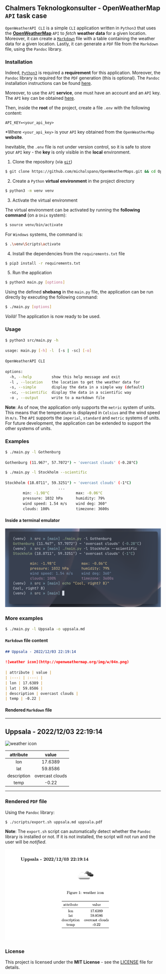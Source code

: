 ## Chalmers Teknologkonsulter - OpenWeatherMap `API` task case

`OpenWeatherAPI CLI` is a simple `CLI` application written in `Python3` that uses the [__OpenWeatherMap__](https://openweathermap.org/) `API` to _fetch_ __weather data__ for a given location. Moreover, it can create a [`Markdown`](https://www.markdownguide.org/) file with a table containing the weather data for a given location. Lastly, it can generate a `PDF` file from the `Markdown` file, using the `Pandoc` library.

### Installation

Indeed, [`Python3`](https://www.python.org/downloads/) is required a __requirement__ for this application. Moreover, the `Pandoc` library is required for the `PDF` generation (this is optional). The `Pandoc` installation instructions can be found [here](https://github.com/jgm/pandoc/blob/master/INSTALL.md).

Moreover, to use the `API` __service__, one must have an account and an `API` key. The `API` key can be obtained [here](https://home.openweathermap.org/api_keys).

Then, inside the __root__ of the project, create a file `.env` with the following content:

```text
API_KEY=<your_api_key>
```

\*Where `<your_api_key>` is your `API` key obtained from the `OpenWeatherMap` __website__.

Inevitable, the `.env` file is not under version control, so it is safe to store your `API` key - the __key__ is only visible in the __local__ environment.

1. Clone the repository (via [`git`](https://git-scm.com/downloads))

```sh
$ git clone https://github.com/michalspano/OpenWeatherMaps.git && cd OpenWeatherMaps
```

2. Create a `Python` __virtual environment__ in the project directory

```sh
$ python3 -m venv venv
```

3. Activate the virtual environment

The virtual environment can be activated by running the __following command__ (on a `Unix` system):

```sh
$ source venv/bin/activate
```

For `Windows` systems, the command is:

```sh
$ .\venv\Scripts\activate
```

4. Install the dependencies from the `requirements.txt` file

```sh
$ pip3 install -r requirements.txt
```

5. Run the application

```sh
$ python3 main.py [options]
```

Using the defined __shebang__ in the `main.py` file, the application can be run directly by executing the following command:

```sh
$ ./main.py [options]
```

_Voilà!_ The application is now ready to be used.

### Usage

```sh
$ python3 src/main.py -h

usage: main.py [-h] -l  [-s | -sc] [-o]

OpenWeatherAPI CLI

options:
  -h, --help         show this help message and exit
  -l , --location    the location to get the weather data for
  -s, --simple       display the data in a simple way (default)
  -sc, --scientific  display the data in a scientific way
  -o , --output      write to a markdown file
```

__Note__: As of now, the application only supports the `metric` system of units. This means that the temperature is displayed in `Celsius` and the wind speed in `m/s`. The `API` supports the `imperial`, `standard` and `metric` systems of units. For future development, the application can be extended to support the other systems of units.

### Examples

```sh
$ ./main.py -l Gothenburg 

Gothenburg (11.967°, 57.7072°) ~ 'overcast clouds' (-0.28°C)
```

```sh
$ ./main.py -l Stockholm --scientific

Stockholm (18.0711°, 59.3251°) ~ 'overcast clouds' (-1°C)
                        ...
        min: -1.98°C            max: -0.06°C
        pressure: 1032 hPa      humidity: 79%
        wind speed: 1.54 m/s    wind deg: 360°
        clouds: 100%            timezone: 3600s
```

#### Inside a terminal emulator

![CLI action example](docs/example1.png)


### More examples

```sh
$ ./main.py -l Uppsala -o uppsala.md
```

#### `Markdown` file content

```md
## Uppsala - 2022/12/03 22:19:14

![weather icon](http://openweathermap.org/img/w/04n.png)

| attribute | value |
| :---: | :---: |
| lon | 17.6389 |
| lat | 59.8586 |
| description | overcast clouds |
| temp | -0.22 |
```

#### Rendered `Markdown` file

---

## Uppsala - 2022/12/03 22:19:14

![weather icon](http://openweathermap.org/img/w/04n.png)

| attribute | value |
| :---: | :---: |
| lon | 17.6389 |
| lat | 59.8586 |
| description | overcast clouds |
| temp | -0.22 |

---

### Rendered `PDF` file 

Using the `Pandoc` library:

```sh
$ ./scripts/export.sh uppsala.md uppsala.pdf
```

__Note__: The `export.sh` script can automatically detect whether the `Pandoc` library is installed or not. If it is not installed, the script will not run and the user will be _notified_.

![Pandoc export example](docs/example2.png)

### License

This project is licensed under the __MIT License__ - see the [LICENSE](https://github.com/michalspano/OpenWeatherMaps/blob/main/LICENSE) file for details.
